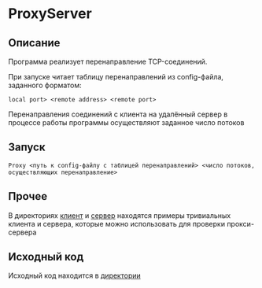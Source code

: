 # ProxyServer

## Описание 

Программа реализует перенаправление TCP-соединений.

При запуске читает таблицу перенаправлений из config-файла, заданного форматом:

```local port> <remote address> <remote port>```

Перенаправления соединений с клиента на удалённый сервер в процессе работы программы осуществляют заданное число потоков

## Запуск

```Proxy <путь к config-файлу с таблицей перенаправлений> <число потоков, осуществляющих перенаправление>```

## Прочее

В директориях [клиент](src/ru/ifmo/rain/kokorin/simpleclient/) и [сервер](src/ru/ifmo/rain/kokorin/simpleserver/) находятся примеры тривиальных клиента и сервера, которые можно использовать для проверки прокси-сервера

## Исходный код

Исходный код находится в [директории](src/ru/ifmo/rain/kokorin/proxy/)
